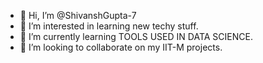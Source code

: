 - 👋 Hi, I’m @ShivanshGupta-7
- 👀 I’m interested in learning new techy stuff.
- 🌱 I’m currently learning TOOLS USED IN DATA SCIENCE.
- 💞️ I’m looking to collaborate on my IIT-M projects.


<!---
ShivanshGupta-7/ShivanshGupta-7 is a ✨ special ✨ repository because its `README.md` (this file) appears on your GitHub profile.
You can click the Preview link to take a look at your changes.
--->

